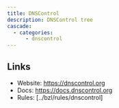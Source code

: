 ```yaml
---
title: DNSControl
description: DNSControl tree
cascade:
  - categories:
      - dnscontrol
---
```


## Links

- Website: https://dnscontrol.org
- Docs: https://docs.dnscontrol.org
- Rules: [../bzl/rules/dnscontrol]
